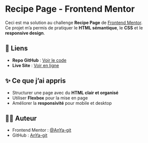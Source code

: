 # Recipe Page - Frontend Mentor

Ceci est ma solution au challenge **Recipe Page** de [Frontend Mentor](https://www.frontendmentor.io/challenges/recipe-page-KiTsR8QQKm).  
Ce projet m’a permis de pratiquer le **HTML sémantique**, le **CSS** et le **responsive design**.

## 🔗 Liens

- **Repo GitHub** : [Voir le code](https://github.com/AnYa-git/Page_recette)  
- **Live Site** : [Voir en ligne](https://anya-git.github.io/Page_recette/)  

## ✨ Ce que j’ai appris

- Structurer une page avec du **HTML clair et organisé**  
- Utiliser **Flexbox** pour la mise en page  
- Améliorer la **responsivité** pour mobile et desktop  

## 👩‍💻 Auteur

- Frontend Mentor : [@AnYa-git](https://www.frontendmentor.io/profile/AnYa-git)  
- GitHub : [AnYa-git](https://github.com/AnYa-git)  
